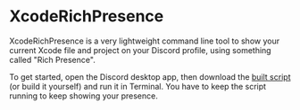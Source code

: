 # XcodeRichPresence

XcodeRichPresence is a very lightweight command line tool to show your current Xcode file and project on your Discord profile, using something called "Rich Presence".

To get started, open the Discord desktop app, then download the [built script]() (or build it yourself) and run it in Terminal. You have to keep the script running to keep showing your presence.
